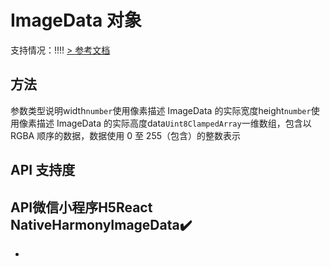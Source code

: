 # ImageData 对象
支持情况：!!!!
[> 参考文档
](https://developers.weixin.qq.com/miniprogram/dev/api/canvas/ImageData.html)
## 方法[​](ImageData.html#方法)
参数类型说明width`number`使用像素描述 ImageData 的实际宽度height`number`使用像素描述 ImageData 的实际高度data`Uint8ClampedArray`一维数组，包含以 RGBA 顺序的数据，数据使用 0 至 255（包含）的整数表示
## API 支持度[​](ImageData.html#api-支持度)
API微信小程序H5React NativeHarmonyImageData✔️
- 
-
